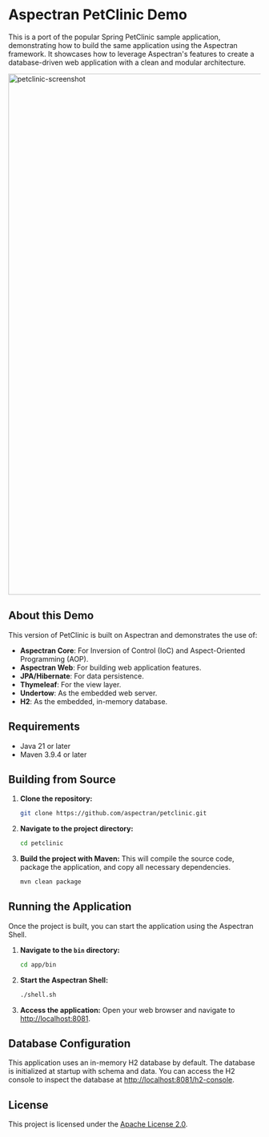 # Aspectran PetClinic Demo

This is a port of the popular Spring PetClinic sample application, demonstrating how to build the same application using the Aspectran framework. It showcases how to leverage Aspectran's features to create a database-driven web application with a clean and modular architecture.

<img width="1042" alt="petclinic-screenshot" src="https://cloud.githubusercontent.com/assets/838318/19727082/2aee6d6c-9b8e-11e6-81fe-e889a5ddfded.png">

## About this Demo

This version of PetClinic is built on Aspectran and demonstrates the use of:

- **Aspectran Core**: For Inversion of Control (IoC) and Aspect-Oriented Programming (AOP).
- **Aspectran Web**: For building web application features.
- **JPA/Hibernate**: For data persistence.
- **Thymeleaf**: For the view layer.
- **Undertow**: As the embedded web server.
- **H2**: As the embedded, in-memory database.

## Requirements

- Java 21 or later
- Maven 3.9.4 or later

## Building from Source

1.  **Clone the repository:**
    ```sh
    git clone https://github.com/aspectran/petclinic.git
    ```

2.  **Navigate to the project directory:**
    ```sh
    cd petclinic
    ```

3.  **Build the project with Maven:**
    This will compile the source code, package the application, and copy all necessary dependencies.
    ```sh
    mvn clean package
    ```

## Running the Application

Once the project is built, you can start the application using the Aspectran Shell.

1.  **Navigate to the `bin` directory:**
    ```sh
    cd app/bin
    ```

2.  **Start the Aspectran Shell:**
    ```sh
    ./shell.sh
    ```

3.  **Access the application:**
    Open your web browser and navigate to [http://localhost:8081](http://localhost:8081).

## Database Configuration

This application uses an in-memory H2 database by default. The database is initialized at startup with schema and data. You can access the H2 console to inspect the database at [http://localhost:8081/h2-console](http://localhost:8081/h2-console).

## License

This project is licensed under the [Apache License 2.0](LICENSE.txt).
